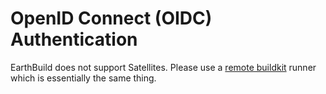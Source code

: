 # OpenID Connect (OIDC) Authentication

EarthBuild does not support Satellites. Please use a [remote buildkit](../ci-integration/remote-buildkit.md) runner which is essentially the same thing.
